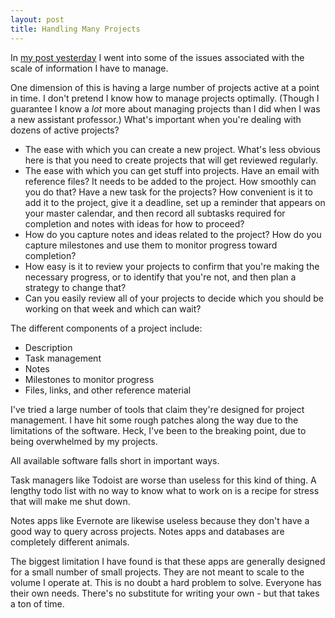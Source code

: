 ```yaml
---
layout: post
title: Handling Many Projects
---
```

In [my post yesterday](https://bachmeil.github.io/the-blog/2022/09/07/scaling.html) I went into some of the issues associated with the scale of information I have to manage. 

One dimension of this is having a large number of projects active at a point in time. I don't pretend I know how to manage projects optimally. (Though I guarantee I know a *lot* more about managing projects than I did when I was a new assistant professor.) What's important when you're dealing with dozens of active projects?

- The ease with which you can create a new project. What's less obvious here is that you need to create projects that will get reviewed regularly.
- The ease with which you can get stuff into projects. Have an email with reference files? It needs to be added to the project. How smoothly can you do that? Have a new task for the projects? How convenient is it to add it to the project, give it a deadline, set up a reminder that appears on your master calendar, and then record all subtasks required for completion and notes with ideas for how to proceed?
- How do you capture notes and ideas related to the project? How do you capture milestones and use them to monitor progress toward completion?
- How easy is it to review your projects to confirm that you're making the necessary progress, or to identify that you're not, and then plan a strategy to change that?
- Can you easily review all of your projects to decide which you should be working on that week and which can wait?

The different components of a project include:

- Description
- Task management
- Notes
- Milestones to monitor progress
- Files, links, and other reference material

I've tried a large number of tools that claim they're designed for project management. I have hit some rough patches along the way due to the limitations of the software. Heck, I've been to the breaking point, due to being overwhelmed by my projects.

All available software falls short in important ways.

Task managers like Todoist are worse than useless for this kind of thing. A lengthy todo list with no way to know what to work on is a recipe for stress that will make me shut down.

Notes apps like Evernote are likewise useless because they don't have a good way to query across projects. Notes apps and databases are completely different animals.

The biggest limitation I have found is that these apps are generally designed for a small number of small projects. They are not meant to scale to the volume I operate at. This is no doubt a hard problem to solve. Everyone has their own needs. There's no substitute for writing your own - but that takes a ton of time.